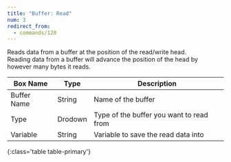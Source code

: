 ```yaml
---
title: "Buffer: Read"
num: 3
redirect_from:
  - commands/120
---
```


Reads data from a buffer at the position of the read/write head.\
Reading data from a buffer will advance the position of the head by however many bytes it reads.

| Box Name | Type | Description | 
|-------|--------|--------
|Buffer Name	|String	| Name of the buffer
|Type	|Drodown	| Type of the buffer you want to read from
|Variable	|String	| Variable to save the read data into
{:class='table table-primary'}









